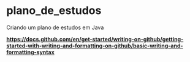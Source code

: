 # plano_de_estudos
Criando um plano de estudos em Java


**https://docs.github.com/en/get-started/writing-on-github/getting-started-with-writing-and-formatting-on-github/basic-writing-and-formatting-syntax**
